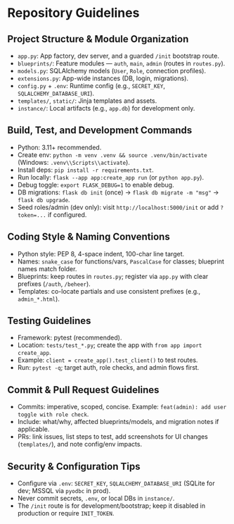 # Repository Guidelines

## Project Structure & Module Organization
- `app.py`: App factory, dev server, and a guarded `/init` bootstrap route.
- `blueprints/`: Feature modules — `auth`, `main`, `admin` (routes in `routes.py`).
- `models.py`: SQLAlchemy models (`User`, `Role`, connection profiles).
- `extensions.py`: App-wide instances (DB, login, migrations).
- `config.py` + `.env`: Runtime config (e.g., `SECRET_KEY`, `SQLALCHEMY_DATABASE_URI`).
- `templates/`, `static/`: Jinja templates and assets.
- `instance/`: Local artifacts (e.g., `app.db`) for development only.

## Build, Test, and Development Commands
- Python: 3.11+ recommended.
- Create env: `python -m venv .venv && source .venv/bin/activate` (Windows: `.venv\\Scripts\\activate`).
- Install deps: `pip install -r requirements.txt`.
- Run locally: `flask --app app:create_app run` (or `python app.py`).
- Debug toggle: `export FLASK_DEBUG=1` to enable debug.
- DB migrations: `flask db init` (once) → `flask db migrate -m "msg"` → `flask db upgrade`.
- Seed roles/admin (dev only): visit `http://localhost:5000/init` or add `?token=...` if configured.

## Coding Style & Naming Conventions
- Python style: PEP 8, 4-space indent, 100-char line target.
- Names: `snake_case` for functions/vars, `PascalCase` for classes; blueprint names match folder.
- Blueprints: keep routes in `routes.py`; register via `app.py` with clear prefixes (`/auth`, `/beheer`).
- Templates: co-locate partials and use consistent prefixes (e.g., `admin_*.html`).

## Testing Guidelines
- Framework: pytest (recommended).
- Location: `tests/test_*.py`; create the app with `from app import create_app`.
- Example: `client = create_app().test_client()` to test routes.
- Run: `pytest -q`; target auth, role checks, and admin flows first.

## Commit & Pull Request Guidelines
- Commits: imperative, scoped, concise. Example: `feat(admin): add user toggle with role check`.
- Include: what/why, affected blueprints/models, and migration notes if applicable.
- PRs: link issues, list steps to test, add screenshots for UI changes (`templates/`), and note config/env impacts.

## Security & Configuration Tips
- Configure via `.env`: `SECRET_KEY`, `SQLALCHEMY_DATABASE_URI` (SQLite for dev; MSSQL via `pyodbc` in prod).
- Never commit secrets, `.env`, or local DBs in `instance/`.
- The `/init` route is for development/bootstrap; keep it disabled in production or require `INIT_TOKEN`.
